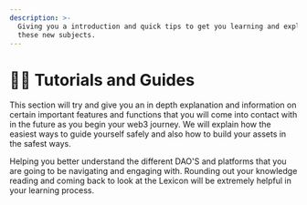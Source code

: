 ```yaml
---
description: >-
  Giving you a introduction and quick tips to get you learning and exploring
  these new subjects.
---
```


# 🧑🏫 Tutorials and Guides

This section will try and give you an in depth explanation and information on certain important features and functions that you will come into contact with in the future as you begin your web3 journey. We will explain how the easiest ways to guide yourself safely and also how to build your assets in the safest ways.&#x20;

Helping you better understand the different DAO'S and platforms that you are going to be navigating and engaging with. Rounding out your knowledge reading and coming back to look at the Lexicon will be extremely helpful in your learning process.&#x20;
